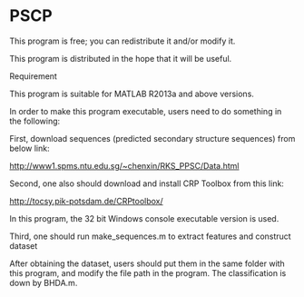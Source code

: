 # PSCP
This program is free; you can redistribute it and/or modify it.

This program is distributed in the hope that it will be useful.

Requirement

This program is suitable for MATLAB R2013a and above versions.

In order to make this program executable, users need to do something in the following:

First, download sequences (predicted secondary structure sequences) from below link:

http://www1.spms.ntu.edu.sg/~chenxin/RKS_PPSC/Data.html

Second, one also should download and install CRP Toolbox from this link:

http://tocsy.pik-potsdam.de/CRPtoolbox/

In this program, the 32 bit Windows console executable version is used.

Third, one should run make_sequences.m to extract features and construct dataset

After obtaining the dataset, users should put them in the same folder with this program, and modify the file path in the program. The classification is down by BHDA.m.


